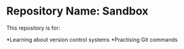 # Repository Name: Sandbox

This repository is for:

*Learning about version control systems
*Practising Git commands


